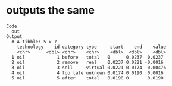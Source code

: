 # outputs the same

    Code
      out
    Output
      # A tibble: 5 x 7
        technology    id category type     start    end    value
        <chr>      <dbl> <chr>    <chr>    <dbl>  <dbl>    <dbl>
      1 oil            1 before   total   0      0.0237  0.0237 
      2 oil            2 remove   real    0.0237 0.0221 -0.0016 
      3 oil            3 sell     virtual 0.0221 0.0174 -0.00476
      4 oil            4 too late unknown 0.0174 0.0190  0.0016 
      5 oil            5 after    total   0.0190 0       0.0190 

